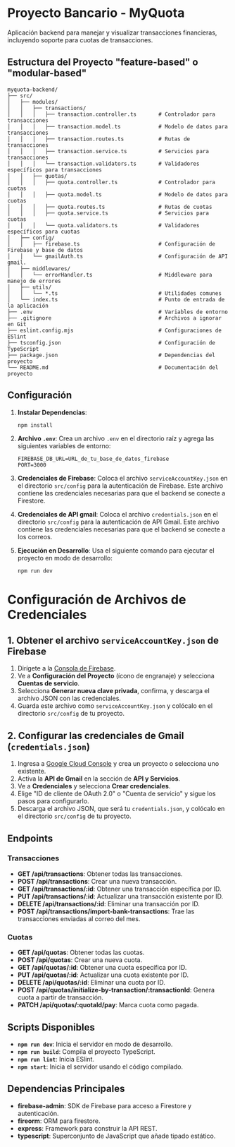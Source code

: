 
# Proyecto Bancario - MyQuota

Aplicación backend para manejar y visualizar transacciones financieras, incluyendo soporte para cuotas de transacciones.

## Estructura del Proyecto "feature-based" o "modular-based" 

```
myquota-backend/
├── src/
│   ├── modules/
│   │   ├── transactions/
│   │   │   ├── transaction.controller.ts       # Controlador para transacciones
│   │   │   ├── transaction.model.ts            # Modelo de datos para transacciones
│   │   │   ├── transaction.routes.ts           # Rutas de transacciones
│   │   │   ├── transaction.service.ts          # Servicios para transacciones
│   │   │   └── transaction.validators.ts       # Validadores específicos para transacciones
│   │   ├── quotas/
│   │   │   ├── quota.controller.ts             # Controlador para cuotas
│   │   │   ├── quota.model.ts                  # Modelo de datos para cuotas
│   │   │   ├── quota.routes.ts                 # Rutas de cuotas
│   │   │   ├── quota.service.ts                # Servicios para cuotas
│   │   │   └── quota.validators.ts             # Validadores específicos para cuotas
│   ├── config/
│   │   ├── firebase.ts                         # Configuración de Firebase y base de datos
│   │   └── gmailAuth.ts                        # Configuración de API gmail.
│   ├── middlewares/
│   │   └── errorHandler.ts                     # Middleware para manejo de errores
│   ├── utils/
│   │   └── *.ts                                # Utilidades comunes
│   └── index.ts                                # Punto de entrada de la aplicación
├── .env                                        # Variables de entorno
├── .gitignore                                  # Archivos a ignorar en Git
├── eslint.config.mjs                           # Configuraciones de ESlint
├── tsconfig.json                               # Configuración de TypeScript
├── package.json                                # Dependencias del proyecto
└── README.md                                   # Documentación del proyecto      
```

## Configuración

1. **Instalar Dependencias**:
   ```bash
   npm install
   ```

2. **Archivo `.env`**: Crea un archivo `.env` en el directorio raíz y agrega las siguientes variables de entorno:

   ```plaintext
   FIREBASE_DB_URL=URL_de_tu_base_de_datos_firebase
   PORT=3000
   ```

3. **Credenciales de Firebase**: Coloca el archivo `serviceAccountKey.json` en el directorio `src/config` para la autenticación de Firebase. Este archivo contiene las credenciales necesarias para que el backend se conecte a Firestore.

4. **Credenciales de API gmail**: Coloca el archivo `credentials.json` en el directorio `src/config` para la autenticación de API Gmail. Este archivo contiene las credenciales necesarias para que el backend se conecte a los correos.


5. **Ejecución en Desarrollo**: Usa el siguiente comando para ejecutar el proyecto en modo de desarrollo:
   ```bash
   npm run dev
   ```

# Configuración de Archivos de Credenciales

## 1. Obtener el archivo `serviceAccountKey.json` de Firebase

   1. Dirígete a la [Consola de Firebase](https://console.firebase.google.com/).
   2. Ve a **Configuración del Proyecto** (ícono de engranaje) y selecciona **Cuentas de servicio**.
   3. Selecciona **Generar nueva clave privada**, confirma, y descarga el archivo JSON con las credenciales.
   4. Guarda este archivo como `serviceAccountKey.json` y colócalo en el directorio `src/config` de tu proyecto.

## 2. Configurar las credenciales de Gmail (`credentials.json`)

   1. Ingresa a [Google Cloud Console](https://console.cloud.google.com/) y crea un proyecto o selecciona uno existente.
   2. Activa la **API de Gmail** en la sección de **API y Servicios**.
   3. Ve a **Credenciales** y selecciona **Crear credenciales**.
   4. Elige "ID de cliente de OAuth 2.0" o "Cuenta de servicio" y sigue los pasos para configurarlo.
   5. Descarga el archivo JSON, que será tu `credentials.json`, y colócalo en el directorio `src/config` de tu proyecto.

## Endpoints

### Transacciones

- **GET /api/transactions**: Obtener todas las transacciones.
- **POST /api/transactions**: Crear una nueva transacción.
- **GET /api/transactions/:id**: Obtener una transacción específica por ID.
- **PUT /api/transactions/:id**: Actualizar una transacción existente por ID.
- **DELETE /api/transactions/:id**: Eliminar una transacción por ID.
- **POST /api/transactions/import-bank-transactions**: Trae las transacciones enviadas al correo del mes.

### Cuotas

- **GET /api/quotas**: Obtener todas las cuotas.
- **POST /api/quotas**: Crear una nueva cuota.
- **GET /api/quotas/:id**: Obtener una cuota específica por ID.
- **PUT /api/quotas/:id**: Actualizar una cuota existente por ID.
- **DELETE /api/quotas/:id**: Eliminar una cuota por ID.
- **POST /api/quotas/initialize-by-transaction/:transactionId**: Genera cuota a partir de transacción.
- **PATCH /api/quotas/:quotaId/pay**: Marca cuota como pagada.

## Scripts Disponibles

- **`npm run dev`**: Inicia el servidor en modo de desarrollo.
- **`npm run build`**: Compila el proyecto TypeScript.
- **`npm run lint`**: Inicia ESlint.
- **`npm start`**: Inicia el servidor usando el código compilado.

## Dependencias Principales

- **firebase-admin**: SDK de Firebase para acceso a Firestore y autenticación.
- **fireorm**: ORM para firestore.
- **express**: Framework para construir la API REST.
- **typescript**: Superconjunto de JavaScript que añade tipado estático.
